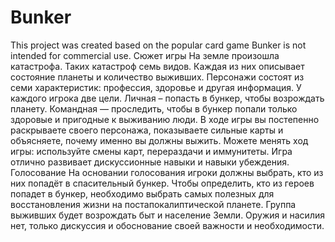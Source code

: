 # Bunker
This project was created based on the popular card game Bunker is not intended for commercial use.
Сюжет игры
На земле произошла катастрофа. Таких катастроф семь видов. Каждая из них описывает состояние планеты и количество выживших. 
Персонажи состоят из семи характеристик: профессия, здоровье и другая информация. У каждого игрока две цели. 
Личная – попасть в бункер, чтобы возрождать планету. Командная — проследить, чтобы в бункер попали только здоровые
и пригодные к выживанию люди. В ходе игры вы постепенно раскрываете своего персонажа, показываете сильные карты и объясняете, 
почему именно вы должны выжить. Можете менять ход игры: используйте смены карт, перераздачи и иммунитеты. 
Игра отлично развивает дискуссионные навыки и навыки убеждения. 
Голосование
На основании голосования игроки должны выбрать, кто из них попадёт в спасительный бункер. 
Чтобы определить, кто из героев попадет в бункер, необходимо выбрать самых полезных для восстановления жизни на постапокалиптической планете. 
Группа выживших будет возрождать быт и население Земли. Оружия и насилия нет, только дискуссия и обоснование своей важности и необходимости.
